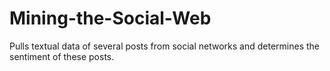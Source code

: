 # Mining-the-Social-Web
Pulls textual data of several posts from social networks and determines the sentiment of these posts.
